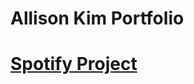 # Allison Kim Portfolio

# [Spotify Project](https://github.com/allison02kim/Lana-Del-Rey-Spotify.git)
